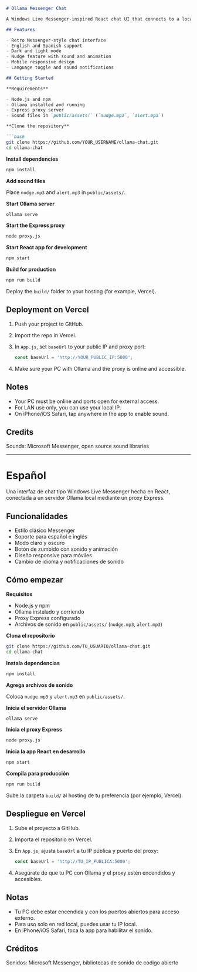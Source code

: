 
````markdown
# Ollama Messenger Chat

A Windows Live Messenger-inspired React chat UI that connects to a local Ollama server via an Express proxy.

## Features

- Retro Messenger-style chat interface
- English and Spanish support
- Dark and light mode
- Nudge feature with sound and animation
- Mobile responsive design
- Language toggle and sound notifications

## Getting Started

**Requirements**

- Node.js and npm
- Ollama installed and running
- Express proxy server
- Sound files in `public/assets/` (`nudge.mp3`, `alert.mp3`)

**Clone the repository**

```bash
git clone https://github.com/YOUR_USERNAME/ollama-chat.git
cd ollama-chat
````

**Install dependencies**

```bash
npm install
```

**Add sound files**

Place `nudge.mp3` and `alert.mp3` in `public/assets/`.

**Start Ollama server**

```bash
ollama serve
```

**Start the Express proxy**

```bash
node proxy.js
```

**Start React app for development**

```bash
npm start
```

**Build for production**

```bash
npm run build
```

Deploy the `build/` folder to your hosting (for example, Vercel).

## Deployment on Vercel

1. Push your project to GitHub.
2. Import the repo in Vercel.
3. In `App.js`, set `baseUrl` to your public IP and proxy port:

   ```js
   const baseUrl = 'http://YOUR_PUBLIC_IP:5000';
   ```
4. Make sure your PC with Ollama and the proxy is online and accessible.

## Notes

* Your PC must be online and ports open for external access.
* For LAN use only, you can use your local IP.
* On iPhone/iOS Safari, tap anywhere in the app to enable sound.

## Credits

Sounds: Microsoft Messenger, open source sound libraries

---

# Español

Una interfaz de chat tipo Windows Live Messenger hecha en React, conectada a un servidor Ollama local mediante un proxy Express.

## Funcionalidades

* Estilo clásico Messenger
* Soporte para español e inglés
* Modo claro y oscuro
* Botón de zumbido con sonido y animación
* Diseño responsive para móviles
* Cambio de idioma y notificaciones de sonido

## Cómo empezar

**Requisitos**

* Node.js y npm
* Ollama instalado y corriendo
* Proxy Express configurado
* Archivos de sonido en `public/assets/` (`nudge.mp3`, `alert.mp3`)

**Clona el repositorio**

```bash
git clone https://github.com/TU_USUARIO/ollama-chat.git
cd ollama-chat
```

**Instala dependencias**

```bash
npm install
```

**Agrega archivos de sonido**

Coloca `nudge.mp3` y `alert.mp3` en `public/assets/`.

**Inicia el servidor Ollama**

```bash
ollama serve
```

**Inicia el proxy Express**

```bash
node proxy.js
```

**Inicia la app React en desarrollo**

```bash
npm start
```

**Compila para producción**

```bash
npm run build
```

Sube la carpeta `build/` al hosting de tu preferencia (por ejemplo, Vercel).

## Despliegue en Vercel

1. Sube el proyecto a GitHub.
2. Importa el repositorio en Vercel.
3. En `App.js`, ajusta `baseUrl` a tu IP pública y puerto del proxy:

   ```js
   const baseUrl = 'http://TU_IP_PUBLICA:5000';
   ```
4. Asegúrate de que tu PC con Ollama y el proxy estén encendidos y accesibles.

## Notas

* Tu PC debe estar encendida y con los puertos abiertos para acceso externo.
* Para uso solo en red local, puedes usar tu IP local.
* En iPhone/iOS Safari, toca la app para habilitar el sonido.

## Créditos

Sonidos: Microsoft Messenger, bibliotecas de sonido de código abierto

```
```

